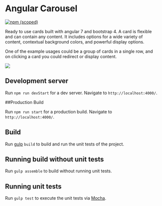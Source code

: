 # Angular Carousel

[![npm (scoped)](https://img.shields.io/badge/npm-v6.4.1-blue.svg)](https://github.com/kaur01/pick-a-card)

Ready to use cards built with angular 7 and bootstrap 4. 
A card is flexible and can contain any content. It includes options for a wide variety of content, contextual background colors, and powerful display options.

One of the example usages could be a group of cards in a single row, and on clicking a card you could redirect or display content.

![](src/assets/marvel/picky.gif)

## Development server

Run `npm run devStart` for a dev server. Navigate to `http://localhost:4000/`.

##Production Build

Run `npm run start` for a production build. Navigate to `http://localhost:4000/`.

## Build

Run [gulp](https://www.npmjs.com/package/gulp-install) `build` to build and run the unit tests of the project.

## Running build without unit tests

Run `gulp assemble` to build without running unit tests.

## Running unit tests

Run `gulp test` to execute the unit tests via [Mocha](https://www.npmjs.com/package/mocha).

